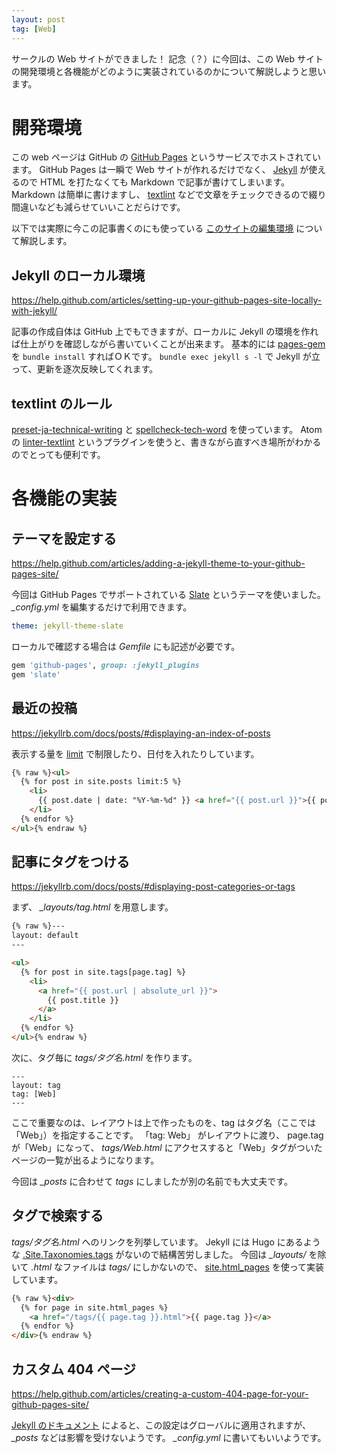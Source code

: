 ```yaml
---
layout: post
tag: [Web]
---
```


サークルの Web サイトができました！
記念（？）に今回は、この Web サイトの開発環境と各機能がどのように実装されているのかについて解説しようと思います。

# 開発環境

この web ページは GitHub の [GitHub Pages](https://pages.github.com/) というサービスでホストされています。
GitHub Pages は一瞬で Web サイトが作れるだけでなく、 [Jekyll](https://jekyllrb.com/) が使えるので HTML を打たなくても Markdown で記事が書けてしまいます。
Markdown は簡単に書けますし、 [textlint](https://github.com/textlint/textlint) などで文章をチェックできるので綴り間違いなども減らせていいことだらけです。

以下では実際に今この記事書くのにも使っている [このサイトの編集環境](https://github.com/prog-g/githubpages-devenv) について解説します。

## Jekyll のローカル環境

<https://help.github.com/articles/setting-up-your-github-pages-site-locally-with-jekyll/>

記事の作成自体は GitHub 上でもできますが、ローカルに Jekyll の環境を作れば仕上がりを確認しながら書いていくことが出来ます。
基本的には [pages-gem](https://github.com/github/pages-gem) を `bundle install` すればＯＫです。
`bundle exec jekyll s -l` で Jekyll が立って、更新を逐次反映してくれます。

## textlint のルール

[preset-ja-technical-writing](https://github.com/textlint-ja/textlint-rule-preset-ja-technical-writing) と [spellcheck-tech-word](https://github.com/azu/textlint-rule-spellcheck-tech-word) を使っています。
Atom の [linter-textlint](https://atom.io/packages/linter-textlint) というプラグインを使うと、書きながら直すべき場所がわかるのでとっても便利です。

# 各機能の実装

## テーマを設定する

<https://help.github.com/articles/adding-a-jekyll-theme-to-your-github-pages-site/>

今回は GitHub Pages でサポートされている [Slate](https://github.com/pages-themes/slate) というテーマを使いました。
_\_config.yml_ を編集するだけで利用できます。

```yaml
theme: jekyll-theme-slate
```

ローカルで確認する場合は _Gemfile_ にも記述が必要です。

```ruby
gem 'github-pages', group: :jekyll_plugins
gem 'slate'
```

## 最近の投稿

<https://jekyllrb.com/docs/posts/#displaying-an-index-of-posts>

表示する量を [limit](https://shopify.github.io/liquid/tags/iteration/) で制限したり、日付を入れたりしています。

```html
{% raw %}<ul>
  {% for post in site.posts limit:5 %}
    <li>
      {{ post.date | date: "%Y-%m-%d" }} <a href="{{ post.url }}">{{ post.title }}</a>
    </li>
  {% endfor %}
</ul>{% endraw %}
```

## 記事にタグをつける

<https://jekyllrb.com/docs/posts/#displaying-post-categories-or-tags>

まず、 _\_layouts/tag.html_ を用意します。

```html
{% raw %}---
layout: default
---

<ul>
  {% for post in site.tags[page.tag] %}
    <li>
      <a href="{{ post.url | absolute_url }}">
        {{ post.title }}
      </a>
    </li>
  {% endfor %}
</ul>{% endraw %}
```

次に、タグ毎に _tags/タグ名.html_ を作ります。

```
---
layout: tag
tag: [Web]
---
```

ここで重要なのは、レイアウトは上で作ったものを、tag はタグ名（ここでは「Web」）を指定することです。
「tag: Web」 がレイアウトに渡り、 page.tag が「Web」になって、 _tags/Web.html_ にアクセスすると「Web」タグがついたページの一覧が出るようになります。

今回は _\_posts_ に合わせて _tags_ にしましたが別の名前でも大丈夫です。

## タグで検索する

_tags/タグ名.html_ へのリンクを列挙しています。
Jekyll には Hugo にあるような [.Site.Taxonomies.tags](https://gohugo.io/templates/taxonomy-templates/#example-list-all-site-tags) がないので結構苦労しました。
今回は _\_layouts/_ を除いて _.html_ なファイルは _tags/_ にしかないので、 [site.html_pages](https://jekyllrb.com/docs/variables/#site-variables) を使って実装しています。

```html
{% raw %}<div>
  {% for page in site.html_pages %}
    <a href="/tags/{{ page.tag }}.html">{{ page.tag }}</a>
  {% endfor %}
</div>{% endraw %}
```

## カスタム 404 ページ

<https://help.github.com/articles/creating-a-custom-404-page-for-your-github-pages-site/>

[Jekyll のドキュメント](https://jekyllrb.com/docs/permalinks/#posts) によると、この設定はグローバルに適用されますが、 _\_posts_ などは影響を受けないようです。
_\_config.yml_ に書いてもいいようです。
